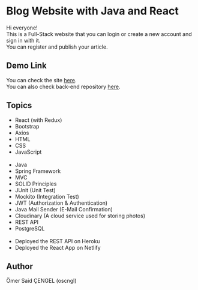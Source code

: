# Blog Website with Java and React

Hi everyone!  
This is a Full-Stack website that you can login or create a new account and sign in with it.  
You can register and publish your article.

## Demo Link

You can check the site
<a href="https://blog-osc.netlify.app/" rel="nofollow" target="_blank">here</a>.  
You can also check back-end repository 
<a href="https://github.com/oscngl/blog" rel="nofollow" target="_blank">here</a>.  

## Topics

<ul>
  <li> React (with Redux) </li>
  <li> Bootstrap </li>
  <li> Axios </li>
  <li> HTML </li>
  <li> CSS </li>
  <li> JavaScript </li>
  <br>
  <li> Java </li>
  <li> Spring Framework  </li>
  <li> MVC </li>
  <li> SOLID Principles </li>
  <li> JUnit (Unit Test) </li>
  <li> Mockito (Integration Test) </li>
  <li> JWT (Authorization & Authentication) </li>
  <li> Java Mail Sender (E-Mail Confirmation) </li>
  <li> Cloudinary (A cloud service used for storing photos) </li>
  <li> REST API </li>
  <li> PostgreSQL </li>
  <br>
  <li> Deployed the REST API on Heroku </li>
  <li> Deployed the React App on Netlify </li>
</ul>
  
## Author
  
Ömer Said ÇENGEL (oscngl)  <br>
